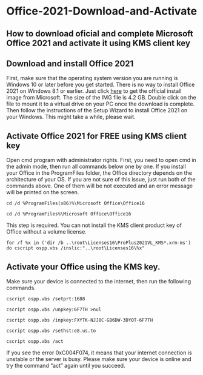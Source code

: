 # Office-2021-Download-and-Activate
## How to download oficial and complete Microsoft Office 2021 and activate it using KMS client key


## Download and install Office 2021
First, make sure that the operating system version you are running is Windows 10 or later before you get started. There is no way to install Office 2021 on Windows 8.1 or earlier.
Just click [here](https://officecdn.microsoft.com/db/492350f6-3a01-4f97-b9c0-c7c6ddf67d60/media/en-us/ProPlus2021Retail.img)  to get the official install image from Microsoft. The size of the IMG file is 4.2 GB. Double click on the file to mount it to a virtual drive on your PC once the download is complete. Then follow the instructions of the Setup Wizard to install Office 2021 on your Windows.
This might take a while, please wait.


## Activate Office 2021 for FREE using KMS client key

Open cmd program with administrator rights.
First, you need to open cmd in the admin mode, then run all commands below one by one.
If you install your Office in the ProgramFiles folder, the Office directory depends on the architecture of your OS. If you are not sure of this issue, just run both of the commands above. One of them will be not executed and an error message will be printed on the screen.
```
cd /d %ProgramFiles(x86)%\Microsoft Office\Office16

cd /d %ProgramFiles%\Microsoft Office\Office16
```

This step is required. You can not install the KMS client product key of Office without a volume license.
```
for /f %x in ('dir /b ..\root\Licenses16\ProPlus2021VL_KMS*.xrm-ms') do cscript ospp.vbs /inslic:"..\root\Licenses16\%x"
```


## Activate your Office using the KMS key.
Make sure your device is connected to the internet, then run the following commands.
```
cscript ospp.vbs /setprt:1688

cscript ospp.vbs /unpkey:6F7TH >nul

cscript ospp.vbs /inpkey:FXYTK-NJJ8C-GB6DW-3DYQT-6F7TH

cscript ospp.vbs /sethst:e8.us.to

cscript ospp.vbs /act
```

If you see the error 0xC004F074, it means that your internet connection is unstable or the server is busy. Please make sure your device is online and try the command “act” again until you succeed.
